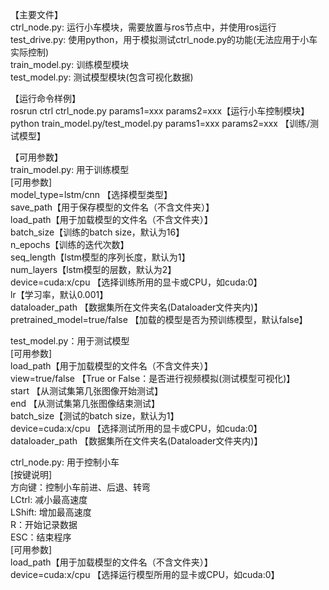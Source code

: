 【主要文件】  
ctrl_node.py: 运行小车模块，需要放置与ros节点中，并使用ros运行  
test_drive.py: 使用python，用于模拟测试ctrl_node.py的功能(无法应用于小车实际控制)  
train_model.py: 训练模型模块  
test_model.py: 测试模型模块(包含可视化数据)  
  
【运行命令样例】  
rosrun ctrl ctrl_node.py params1=xxx params2=xxx【运行小车控制模块】  
python train_model.py/test_model.py params1=xxx params2=xxx 【训练/测试模型】  
  
【可用参数】  
train_model.py: 用于训练模型  
[可用参数]  
model_type=lstm/cnn 【选择模型类型】  
save_path【用于保存模型的文件名（不含文件夹）】  
load_path【用于加载模型的文件名（不含文件夹）】  
batch_size【训练的batch size，默认为16】  
n_epochs【训练的迭代次数】  
seq_length【lstm模型的序列长度，默认为1】  
num_layers【lstm模型的层数，默认为2】  
device=cuda:x/cpu 【选择训练所用的显卡或CPU，如cuda:0】  
lr【学习率，默认0.001】  
dataloader_path 【数据集所在文件夹名(Dataloader文件夹内)】  
pretrained_model=true/false 【加载的模型是否为预训练模型，默认false】  
  
test_model.py：用于测试模型  
[可用参数]  
load_path【用于加载模型的文件名（不含文件夹）】  
view=true/false 【True or False：是否进行视频模拟(测试模型可视化)】  
start 【从测试集第几张图像开始测试】  
end 【从测试集第几张图像结束测试】  
batch_size【测试的batch size，默认为1】  
device=cuda:x/cpu 【选择测试所用的显卡或CPU，如cuda:0】  
dataloader_path 【数据集所在文件夹名(Dataloader文件夹内)】  
  
ctrl_node.py: 用于控制小车  
[按键说明]  
方向键：控制小车前进、后退、转弯  
LCtrl: 减小最高速度  
LShift: 增加最高速度  
R：开始记录数据  
ESC：结束程序  
[可用参数]  
load_path【用于加载模型的文件名（不含文件夹）】  
device=cuda:x/cpu 【选择运行模型所用的显卡或CPU，如cuda:0】  
